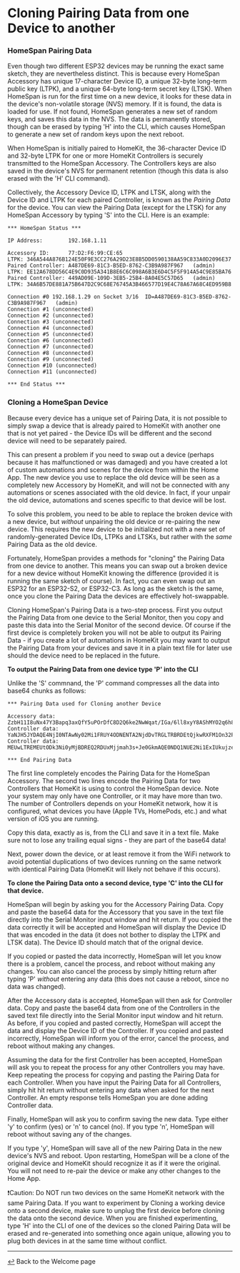 # Cloning Pairing Data from one Device to another

### HomeSpan Pairing Data

Even though two different ESP32 devices may be running the exact same sketch, they are nevertheless distinct.  This is because every HomeSpan Accessory has unique 17-character Device ID, a unique 32-byte long-term public key (LTPK), and a unique 64-byte long-term secret key (LTSK).  When HomeSpan is run for the first time on a new device, it looks for these data in the device's non-volatile storage (NVS) memory.  If it is found, the data is loaded for use.  If not found, HomeSpan generates a new set of random keys, and saves this data in the NVS.  The data is permanently stored, though can be erased by typing 'H' into the CLI, which causes HomeSpan to generate a new set of random keys upon the next reboot.

When HomeSpan is initially paired to HomeKit, the 36-character Device ID and 32-byte LTPK for one or more HomeKit Controllers is securely transmitted to the HomeSpan Accessory.  The Controllers keys are also saved in the device's NVS for permanent retention (though this data is also erased with the 'H' CLI command).

Collectively, the Accessory Device ID, LTPK and LTSK, along with the Device ID and LTPK for each paired Controller, is known as the *Pairing Data* for the device.  You can view the Pairing Data (except for the LTSK) for any HomeSpan Accessory by typing 'S' into the CLI.  Here is an example:

```
*** HomeSpan Status ***

IP Address:        192.168.1.11

Accessory ID:      77:D2:F6:99:CE:65                               LTPK: 346A544A876B124E50F9E3CC276A29D23E8B5DD0590138AA59C833A0D2096E37
Paired Controller: A487DE69-81C3-B5ED-8762-C3B9A987F967   (admin)  LTPK: EE12A678DD56C4E9C0D935A341B8E6C6C098A6B3E6D4C5F5F914A54C9E85BA76
Paired Controller: 449AD09E-109D-3EB5-25B4-8A04E5C57D65   (admin)  LTPK: 34A6B57DE881A75B647D2C9C68E76745A3B466577D19E4C78A67A68C4ED959B8

Connection #0 192.168.1.29 on Socket 3/16  ID=A487DE69-81C3-B5ED-8762-C3B9A987F967   (admin)
Connection #1 (unconnected)
Connection #2 (unconnected)
Connection #3 (unconnected)
Connection #4 (unconnected)
Connection #5 (unconnected)
Connection #6 (unconnected)
Connection #7 (unconnected)
Connection #8 (unconnected)
Connection #9 (unconnected)
Connection #10 (unconnected)
Connection #11 (unconnected)

*** End Status ***
```

### Cloning a HomeSpan Device

Because every device has a unique set of Pairing Data, it is not possible to simply swap a device that is already paired to HomeKit with another one that is not yet paired - the Device IDs will be different and the second device will need to be separately paired.

This can present a problem if you need to swap out a device (perhaps because it has malfunctioned or was damaged) and you have created a lot of custom automations and scenes for the device from within the Home App.  The new device you use to replace the old device will be seen as a completely new Accessory by HomeKit, and will not be connected with any automations or scenes associated with the old device. In fact, if your unpair the old device, automations and scenes specific to that device will be lost.

To solve this problem, you need to be able to replace the broken device with a new device, but *without* unpairing the old device or re-pairing the new device.  This requires the new device to be initialized not with a new set of randomly-generated Device IDs, LTPKs and LTSKs, but rather with the *same* Pairing Data as the old device.

Fortunately, HomeSpan provides a methods for "cloning" the Pairing Data from one device to another.  This means you can swap out a broken device for a new device without HomeKit knowing the difference (provided it is running the same sketch of course).  In fact, you can even swap out an ESP32 for an ESP32-S2, or ESP32-C3.  As long as the sketch is the same, once you clone the Pairing Data the devices are effectively hot-swappable.  

Cloning HomeSpan's Pairing Data is a two-step process.  First you output the Pairing Data from one device to the Serial Monitor, then you copy and paste this data into the Serial Monitor of the second device.  Of course if the first device is completely broken you will not be able to output its Pairing Data - if you create a lot of automations in HomeKit you may want to output the Pairing Data from your devices and save it in a plain text file for later use should the device need to be replaced in the future.

**To output the Pairing Data from one device type 'P' into the CLI**

Unlike the 'S' commnand, the 'P' command compresses all the data into base64 chunks as follows:

```
*** Pairing Data used for Cloning another Device

Accessory data:  ZzbH11I8uNx47Y3Bapq3axQfY5uPOrDfC8D2Q6ke2NwWqat/IGa/6ll8xyY8AShMYO2q6h8gZr/qWXzHJjwBKExg7arqFnNsfXUjy43HgNzc6RDI6RjY6OTk6Q0U6NjUb7mHwbmWzrEWca+5frayfmp=
Controller data: YaNJH5JYDAQE4NjI0NTAwNy02Mi1FRUY4ODNENTA2NjdDvTRGLTRBRDEtQjkwRXFM1On32PKvumS+0YgVMaEo53X/TYNzg==
Controller data: MEUwLTREMEUtODk3Ni0yMjBDREQ2RDUxMjjmah3s+Je0GkmAQE0NDQ1NUE2Ni1ExIUkujzeyWfCCRWol/xecsVkjAIYDRQ==

*** End Pairing Data
```

The first line completely encodes the Pairing Data for the HomeSpan Accessory.  The second two lines encode the Pairing Data for two Controllers that HomeKit is using to control the HomeSpan device.  Note your system may only have one Controller, or it may have more than two.  The number of Controllers depends on your HomeKit network, how it is configured, what devices you have (Apple TVs, HomePods, etc.) and what version of iOS you are running.

Copy this data, exactly as is, from the CLI and save it in a text file.  Make sure not to lose any trailing equal signs - they are part of the base64 data!

Next, power down the device, or at least remove it from the WiFi network to avoid potential duplications of two devices running on the same network with identical Pairing Data (HomeKit will likely not behave if this occurs).

**To clone the Pairing Data onto a second device, type 'C' into the CLI for that device.**

HomeSpan will begin by asking you for the Accessory Pairing Data. Copy and paste the base64 data for the Accessory that you save in the text file directly into the Serial Monitor input window and hit return.  If you copied the data correctly it will be accepted and HomeSpan will display the Device ID that was encoded in the data (it does not bother to display the LTPK and LTSK data).  The Device ID should match that of the orignal device.

If you copied or pasted the data incorrectly, HomeSpan will let you know there is a problem, cancel the process, and reboot without making any changes.  You can also cancel the process by simply hitting return after typing 'P' *without* entering any data (this does not cause a reboot, since no data was changed).

After the Accessory data is accepted, HomeSpan will then ask for Controller data.  Copy and paste the base64 data from one of the Controllers in the saved text file directly into the Serial Monitor input window and hit return.  As before, if you copied and pasted correctly, HomeSpan will accept the data and display the Device ID of the Controller.  If you copied and pasted incorrectly, HomeSpan will inform you of the error, cancel the process, and reboot without making any changes.

Assuming the data for the first Controller has been accepted, HomeSpan will ask you to repeat the process for any other Controllers you may have.  Keep repeating the process for copying and pasting the Pairing Data for each Controller.  When you have input the Pairing Data for all Controllers, simply hit hit return without entering any data when asked for the next Controller.  An empty response tells HomeSpan you are done adding Controller data.

Finally, HomeSpan will ask you to confirm saving the new data.  Type either 'y' to confirm (yes) or 'n' to cancel (no).  If you type 'n', HomeSpan will reboot without saving any of the changes.

If you type 'y', HomeSpan will save all of the new Pairing Data in the new device's NVS and reboot.  Upon restarting, HomeSpan will be a clone of the original device and HomeKit should recognize it as if it were the original.  You will not need to re-pair the device or make any other changes to the Home App. 
  
❗Caution: Do NOT run two devices on the same HomeKit network with the same Pairing Data.  If you want to experiment by Cloning a working device onto a second device, make sure to unplug the first device before cloning the data onto the second device.  When you are finished experimenting, type 'H' into the CLI of one of the devices so the cloned Pairing Data will be erased and re-generated into something once again unique, allowing you to plug both devices in at the same time without conflict.
  
---

[↩️](../README.md) Back to the Welcome page


